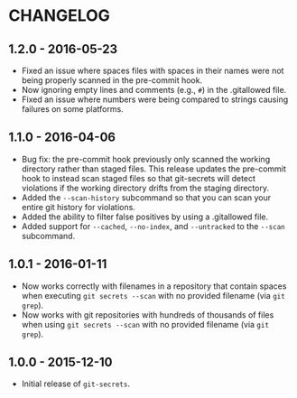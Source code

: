 # CHANGELOG

## 1.2.0 - 2016-05-23

* Fixed an issue where spaces files with spaces in their names were not being
  properly scanned in the pre-commit hook.
* Now ignoring empty lines and comments (e.g., `#`) in the .gitallowed file.
* Fixed an issue where numbers were being compared to strings causing failures
  on some platforms.

## 1.1.0 - 2016-04-06

* Bug fix: the pre-commit hook previously only scanned the working directory
  rather than staged files. This release updates the pre-commit hook to instead
  scan staged files so that git-secrets will detect violations if the working
  directory drifts from the staging directory.
* Added the `--scan-history` subcommand so that you can scan your entire
  git history for violations.
* Added the ability to filter false positives by using a .gitallowed file.
* Added support for `--cached`, `--no-index`, and `--untracked` to the `--scan`
  subcommand.

## 1.0.1 - 2016-01-11

* Now works correctly with filenames in a repository that contain spaces when
  executing `git secrets --scan` with no provided filename (via `git grep`).
* Now works with git repositories with hundreds of thousands of files when
  using `git secrets --scan` with no provided filename (via `git grep`).

## 1.0.0 - 2015-12-10

* Initial release of ``git-secrets``.
